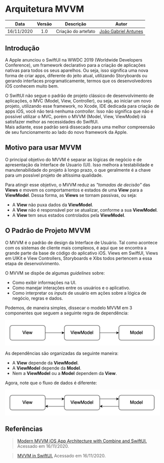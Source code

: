 # Arquitetura MVVM

|    Data    | Versão |               Descrição                |                             Autor                             |
| :--------: | :----: | :------------------------------------: | :-----------------------------------------------------------: |
| 16/11/2020 |  1.0   | Criação do artefato | [João Gabriel Antunes](https://github.com/flyerjohn) |

## Introdução

A Apple anunciou o SwiftUI na WWDC 2019 (Worldwide Developers Conference), um framework declarativo para a criação de aplicações nativas para todos os seus aparelhos. Ou seja, isso significa uma nova forma de criar apps, diferente do jeito atual, utilizando Storyboards ou gerando interfaces programaticamente, termos que os desenvolvedores iOS conhecem muito bem.

O SwiftUI não segue o padrão de projeto clássico de desenvolvimento de aplicações, o MVC (Model, View, Controller), ou seja, ao iniciar um novo projeto, utilizando esse framework, no Xcode, IDE dedicada para criação de apps iOS, você não terá nenhuma *controller*. Isso não significa que não é possível utilizar o MVC, porém o MVVM (Model, View, ViewModel) irá satisfazer melhor as necessidades do SwiftUI.<br>
Mais adiante, esse padrão será dissecado para uma melhor compreensão de seu funcionamento ao lado do novo framework da Apple.

## Motivo para usar MVVM

O principal objetivo do MVVM é separar as lógicas de negócio e de apresentação da Interface de Usuario (UI). Isso melhora a testabilidade e manutenabilidade do projeto à longo prazo, o que geralmente é a chave para um possível projeto de altíssima qualidade.

Para atingir esse objetivo, o MVVM reduz as *"tomadas de decisão"* das **Views** e movem os comportamentos e estados de uma **View** para a **ViewModel**. Dessa forma, as **Views** se tornam passivas, ou seja:
* A **View** não puxa dados da **ViewModel**.
* A **View** não é responsável por se atualizar, conforme a sua **ViewModel**.
* A **View** tem seus estados controlados pela **ViewModel**.

## O Padrão de Projeto MVVM

O MVVM é o padrão de design da Interface de Usuário. Tal como acontece com os sistemas de cliente mais complexos, é aqui que se encontra a grande parte da base de código do aplicativo iOS. Views em SwiftUI, Views em UIKit e View Controllers, Storyboards e Xibs todos pertencem a essa etapa de desenvolvimento.

O MVVM se dispõe de algumas *guidelines* sobre:
* Como exibir informações na UI.
* Como manejar interações entre os usuários e o aplicativo.
* Como interpretar os *inputs* de usuário em ações sobre a lógica de negócio, regras e dados.

Podemos, de maneira simples, dissecar o modelo MVVM em 3 componentes que seguem a seguinte regra de dependência:

![mvvm1](../../img/arquitetura/mvvm1.png)

As dependências são organizadas da seguinte maneira:
* A **View** depende da **ViewModel**.
* A **ViewModel** depende da **Model**.
* Nem a **ViewModel** ou a **Model** dependem da **View**.

Agora, note que o fluxo de dados é diferente:

![mvvm1](../../img/arquitetura/mvvm2.png)


## Referências
> [Modern MVVM iOS App Architecture with Combine and SwiftUI.](https://www.vadimbulavin.com/modern-mvvm-ios-app-architecture-with-combine-and-swiftui/) Acessado em 16/11/2020.

> [MVVM in SwiftUI.](https://medium.com/flawless-app-stories/mvvm-in-swiftui-8a2e9cc2964a) Acessado em 16/11/2020.